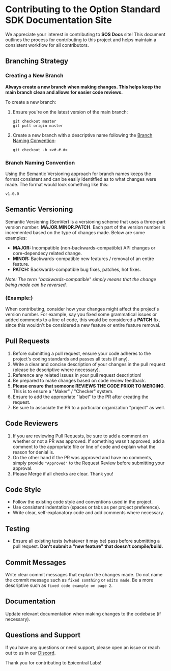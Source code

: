 # Contributing to the Option Standard SDK Documentation Site

We appreciate your interest in contributing to **SOS Docs** site! This document outlines the process for contributing to this project and helps maintain a consistent workflow for all contributors.

## Branching Strategy

### Creating a New Branch

**Always create a new branch when making changes. This helps keep the main branch clean and allows for easier code reviews.**

To create a new branch:

1. Ensure you're on the latest version of the main branch:
   ```
   git checkout master
   git pull origin master
   ```

2. Create a new branch with a descriptive name following the [Branch Naming Convention](#branch-naming-convention):
   ```
   git checkout -b <v#.#.#>
   ```

### Branch Naming Convention

Using the Semantic Versioning approach for branch names keeps the format consistent and can be easily identitfied as to what changes were made. The format would look something like this:

```
v1.0.0
```

## Semantic Versioning

Semantic Versioning (SemVer) is a versioning scheme that uses a three-part version number: **MAJOR.MINOR.PATCH**. Each part of the version number is incremented based on the type of changes made. Below are some examples:

- **MAJOR:** Incompatible (non-backwards-compatible) API changes or core-dependecy related change.
- **MINOR:** Backwards-compatible new features / removal of an entire feature.
- **PATCH:** Backwards-compatible bug fixes, patches, hot fixes.

*Note: The term "backwards-compatible" simply means that the change being made can be reversed.*

### (Example:)

When contributing, consider how your changes might affect the project's version number. For example, say you fixed some grammatical issues or added comments to a line of code, this would be considered a **PATCH** fix, since this wouldn't be considered a new feature or entire feature removal.

## Pull Requests

1. Before submitting a pull request, ensure your code adheres to the project's coding standards and passes all tests (if any).
2. Write a clear and concise description of your changes in the pull request (please be descriptive where necessary).
3. Reference any related issues in your pull request description!
4. Be prepared to make changes based on code review feedback.
5. **Please ensure that someone REVIEWS THE CODE PRIOR TO MERGING**. This is to ensure a "Maker" / "Checker" system.
6. Ensure to add the appropriate "label" to the PR after creating the request.
7. Be sure to associate the PR to a particular organization "project" as well.

## Code Reviewers

1. If you are reviewing Pull Requests, be sure to add a comment on whether or not a PR was approved. If something wasn't approved, add a comment to the appropriate file or line of code and explain what the reason for denial is. 
2. On the other hand if the PR was approved and have no comments, simply provide `"Approved"` to the Request Review before submitting your approval. 
3. Please Merge if all checks are clear. Thank you!

## Code Style

- Follow the existing code style and conventions used in the project.
- Use consistent indentation (spaces or tabs as per project preference).
- Write clear, self-explanatory code and add comments where necessary.

## Testing

- Ensure all existing tests (whatever it may be) pass before submitting a pull request. **Don't submit a "new feature" that doesn't compile/build.**

## Commit Messages

Write clear commit messages that explain the changes made. Do not name the commit message such as `fixed somthing` or `edits made`. Be a more descriptive such as `fixed code example on page 2`.

## Documentation

Update relevant documentation when making changes to the codebase (if necessary).

## Questions and Support

If you have any questions or need support, please open an issue or reach out to us in our [Discord](https://discord.gg/5asAuY2sR8).

Thank you for contributing to Epicentral Labs!
